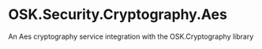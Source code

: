 # OSK.Security.Cryptography.Aes
An Aes cryptography service integration with the OSK.Cryptography library
